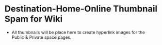 # Destination-Home-Online Thumbnail Spam for Wiki

- All thumbnails will be place here to create hyperlink images for the Public & Private space pages.

